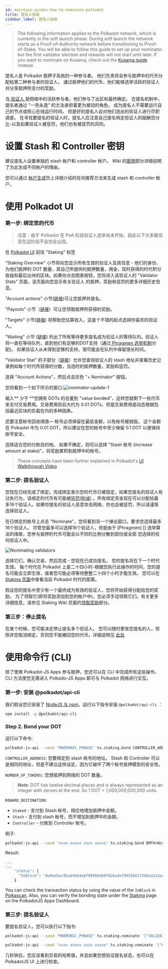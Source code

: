 ```yaml
---
id: maintain-guides-how-to-nominate-polkadot
title: 提名人指南
sidebar_label: 提名人指南
---
```


> The following information applies to the Polkadot network, which is currently in the soft launch phase. During soft launch the network starts as a Proof-of-Authority network before transitioning to Proof-of-Stake. You will be able to follow this guide to set up your nominator but the first validator election and rewards will not start until later. If you want to nominate on Kusama, check out the [Kusama guide](mirror-maintain-guides-how-to-nominate-kusama) instead.

提名人是 Polkadot 抵押子系统的一种参与者。 他们负责将会参与抵押中的代币分配给第二种参与者的验证人。 通过抵押他们的代币，他们能够选举活跃的验证人并分享抵押所支付的奖励。

当[ 验证人 ][]是网络中的活跃参与者，他们参与了出区和最终确定。 在提名机制中，提名者通过 "一劳永逸" 的方法承担着更为被动的角色。 成为提名人不需要运行自己的节点或担心在线运行时间。 但是好的提名人会对他们选出的验证人进行尽职调查。 在寻找要提名的验证人时，提名人应注意自己提名特定验证人的报酬百分比-以及如果验证人被惩罚，他们也有被惩罚的风险。

# 设置 Stash 和 Controller 密钥

建议提名人设置单独的 stash 帐户和 controller 帐户。 Wiki 的[密钥][]部分详细说明了为此生成不同帐户的理由。

您可以通过 [帐户生成][]页上详细介绍的任何推荐方法来生成 stash 和 controller 帐户。

# 使用 Polkadot UI

### 第一步: 绑定您的代币

> 注意：由于 Polkadot 在 PoA 阶段验证人选举尚未开始，因此以下大多数信息在这阶段不会完全出现。

在 [Polkadot UI](https://polkadot.js.org/apps) 前往 "Staking" 标签

"Staking Overview" 小节将向您显示所有生效的验证人及其信息 - 他们的身份，为他们抵押的 DOT 数量，其自己所提供的抵押数量，佣金，现时获得的时代积分收益和最后出块的区块。如果你点击图表按钮，您将进入该验证人的 "Validator Stats" 页面，该页面向您显示有关验证人 的抵押，奖励和惩罚的更多详细历史信息。

"Account actions" 小节([链接](https://polkadot.js.org/apps/#/staking/actions))可让您抵押并提名。

"Payouts" 小节（[链接](https://polkadot.js.org/apps/#/staking/payouts)）可让您领取抵押所获得的奖励。

"Targets" 小节([链接](https://polkadot.js.org/apps/#/staking/targets)) 将帮助您估算收入，这是个不错的起点选择你喜欢的验证人。

"Waiting" 小节 ([链接](https://polkadot.js.org/apps/#/staking/waiting)) 列出了所有等待更多提名成为验证人的等待队列。验证人将一直在等待队列，直到他们有足够的DOT支持（通过[ Phragmen 选举机制](https://wiki.polkadot.network/docs/en/learn-phragmen)分配)。 如果验证人从未得到足够的支持，很可能会在队列中保留很长时间。

"Validator Stat" 的子部分（[链接](https://polkadot.js.org/apps/#/staking/query)）允许您查询验证人的 stash 地址并查看历史记录例如每个时代所获得的分数，当选时的抵押数量，奖励和惩罚。

选择 "Account Actions"，然后点击灰色 "+ Nominator" 按钮。

您将看到一个如下所示的窗口:![nominator-update-1](assets/nominator-update-1.png)

输入** 少于 **您拥有 DOTs 的总量到 "value bonded"，这样您就剩下一些代币来支付交易费用。交易费用目前大约为 0.01 DOTs，但是交易费用是动态根据包括最近区块的负载在内的多种因素。

还要注意帐号回收阈值— 帐号必须保留在最低金额，以免帐号被销毁。 这个金额在 Polkadot 中为 0.01 DOT，所以建议在您的帐号中至少保留 0.1 DOT 以便保持账号安全。

选择适合您的付款目的地。 如果不确定，则可以选择 "Stash 帐号 (increase amount at stake)"，将奖励累积到抵押中的帐号。

> These concepts have been further explained in Polkadot's [UI Walkthrough Video](https://www.youtube.com/watch?v=mNStMPZjiHM&list=PLOyWqupZ-WGuAuS00rK-pebTMAOxW41W8)

### 第二步: 提名验证人

您现在已经完成了绑定。完成绑定表示您的代币已被锁定，如果您提名的验证人有过失行为，该绑定的代币有可能被[惩罚(削减)](learn-staking#slashing) 。所有绑定资金现在可以分配给最多16个验证人。如果你提名的验证人恶意攻击网络，你也会被惩罚，所以请谨慎选择验证人。

在已绑定的帐号上点击 "Nominate"，您将看到另一个弹出窗口，要求您选择最多16个验证人。 尽管您最多可以选择16个验证人，但是由于 \[Phragmen\] \[\] 选举算法的缘故，您参与抵押的代币可能会以不同的比例分散到部份或全部 您选择的任何验证人中。

![Nominating validators](/img/NPoS/nominate.png)

选择它们，确认交易，然后完成 - 您现在已成功提名。 您的提名将在下一个时代生效。 每个时代在 Polkadot 上是二十四小时-根据您执行此操作的时间，您的提名可能会立即生效，或者您可能必须等待整整二十四个小时才能生效。 您可以在[ Staking 页面](https://polkadot.js.org/apps/#/staking)中查看当前 Polkadot 时代的距离。

假设您的提名中至少有一个最终成为有效的验证人，您将开始获得分配给您的奖励。 为了领取它(即将奖励添加到您的帐户中)，您必须手动领取它们。有关更多详细信息，请参见 Staking Wiki 页面的[领取奖励](learn-staking#claiming-rewards)部分。

### 第三步：停止提名

在某个时候，您可能决定停止提名多个验证人。 您可以随时更改您提名的人，但除非您取消绑定，否则您不能撤回您的代币。详细说明见 [此处](maintain-guides-how-to-unbond)

# 使用命令行 (CLI)

除了使用 Polkadot-JS Apps 参与抵押，您还可以在 CLI 中完成所有这些操作。 CLI 方法使您无需进入 Polkado-JS Apps 即可与 Polkadot 网络进行交互。

### 第一步: 安装 @polkadot/api-cli

我们假设您已安装了 [NodeJS 与 npm](https://nodejs.org)。运行以下指令安装 `@polkadot/api-cli` ：

```bash
npm install -g @polkadot/api-cli
```

### Step 2. Bond your DOT

运行以下命令:

```bash
polkadot-js-api --seed "MNEMONIC_PHRASE" tx.staking.bond CONTROLLER_ADDRESS NUMBER_OF_TOKENS REWARD_DESTINATION --ws WEBSOCKET_ENDPOINT
```

`CONTROLLER_ADDRESS`: 您要绑定到 stash 帐号的地址。 Stash 和 Controller 可以是相同的地址，但是不建议这样设定，因为它破坏了两个帐号抵押模型的安全性。

`NUMBER_OF_TOKENS`:: 您想抵押到网络的 DOT 数量。

> **Note**: DOT has twelve decimal places and is always represented as an integer with zeroes at the end. So 1 DOT = 1,000,000,000,000 units.

`REWARD_DESTINATION`:

- `Staked` - 支付到 Stash 帐号，相应地增加抵押中金额。
- `Stash` - 支付到 stash 帐号，而不增加到抵押中的金额。
- `Controller` - 付款到 Controller 帐号。

例子:

```bash
polkadot-js-api --seed "xxxx xxxxx xxxx xxxxx" tx.staking.bond DMTHrNcmA8QbqRS4rBq8LXn8ipyczFoNMb1X4cY2WD9tdBX 1000000000000 Staked --ws wss://rpc.polkadot.io
```

Result:

```bash
...
...
    "status": {
      "InBlock": "0x0ed1ec0ba69564e8f98958d69f826adef895b5617366a32a3aa384290e98514e"
    }
```

You can check the transaction status by using the value of the `InBlock` in [Polkascan](https://polkascan.io/polkadot-cc1). Also, you can verify the bonding state under the [Staking](https://polkadot.js.org/apps/#/staking/actions) page on the PolkadotJS Apps Dashboard.

### 第三步: 提名验证人

要提名验证人，您可以执行以下指令:

```bash
polkadot-js-api --seed "MNEMONIC_PHRASE" tx.staking.nominate '["VALIDATOR_ADDRESS"]' --ws WS_ENDPOINT
```

```bash
polkadot-js-api --seed "xxxx xxxxx xxxx xxxxx" tx.staking.nominate '["CmD9vaMYoiKe7HiFnfkftwvhKbxN9bhyjcDrfFRGbifJEG8","E457XaKbj2yTB2URy8N4UuzmyuFRkcdxYs67UvSgVr7HyFb"]' --ws wss://rpc.polkadot.io
```

几秒钟后，您应该看到交易的哈希值，并且如果您想验证提名状态，也可以在 PolkadotJS UI 上进行检查。

[ 验证人 ]: maintain-guides-how-to-validate-kusama
[密钥]: learn-keys#controller-and-stash-keys
[帐户生成]: learn-account-generation

